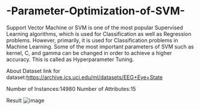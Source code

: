 # -Parameter-Optimization-of-SVM-
Support Vector Machine or SVM is one of the most popular Supervised Learning algorithms, which is used for Classification as well as Regression problems. However, primarily, it is used for Classification problems in Machine Learning.
Some of the most important parameters of SVM such as kernel, C, and gamma can be changed in order to achieve a higher accuracy. This is called as Hyperparameter Tuning.

About Dataset
link for dataset:https://archive.ics.uci.edu/ml/datasets/EEG+Eye+State

Number of Instances:14980
Number of Attributes:15

Result
![image](https://user-images.githubusercontent.com/117968798/233187535-56508a15-5345-4b5b-9c62-6aa5934bc437.png)




